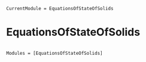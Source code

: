 ```@meta
CurrentModule = EquationsOfStateOfSolids
```

# EquationsOfStateOfSolids

```@index
```

```@autodocs
Modules = [EquationsOfStateOfSolids]
```
